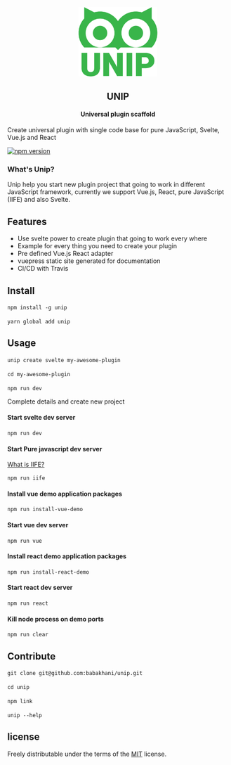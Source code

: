 <p align="center">
  <a href="https://github.com/babakhani/unip" target="_blank">
    <img width="180" src="https://raw.githubusercontent.com/babakhani/unip/master/logo.png" alt="logo">
  </a>
</p>

<h2 align="center">UNIP</h2>
<h4 align="center">Universal plugin scaffold</h4>

Create universal plugin with single code base for pure JavaScript, Svelte, Vue.js and React

[![npm version](https://badge.fury.io/js/unip.svg)](https://badge.fury.io/js/unip)

### What's Unip?

Unip help you start new plugin project that going to work in different
JavaScript framework, currently we support Vue.js, React, pure JavaScript (IIFE) and also Svelte.

## Features
- Use svelte power to create plugin that going to work every where
- Example for every thing you need to create your plugin
- Pre defined Vue.js React adapter
- vuepress static site generated for documentation
- CI/CD with Travis

## Install

```
npm install -g unip

yarn global add unip
```

## Usage

```
unip create svelte my-awesome-plugin

cd my-awesome-plugin

npm run dev
```

Complete details and create new project

#### Start svelte dev server

```
npm run dev 
```

#### Start Pure javascript dev server

[What is IIFE?](https://developer.mozilla.org/en-US/docs/Glossary/IIFE)

```
npm run iife 
```

#### Install vue demo application packages 

```
npm run install-vue-demo
```

#### Start vue dev server

```
npm run vue 
```

#### Install react demo application packages 

```
npm run install-react-demo
```

#### Start react dev server

```
npm run react 
```

#### Kill node process on demo ports

```
npm run clear 
```

## Contribute


```
git clone git@github.com:babakhani/unip.git

cd unip

npm link

unip --help
```

## license
Freely distributable under the terms of the [MIT](https://opensource.org/licenses/MIT) license. 
